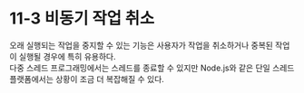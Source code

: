 # 11-3 비동기 작업 취소

오래 실행되는 작업을 중지할 수 있는 기능은 사용자가 작업을 취소하거나 중복된 작업이 실행될 경우에 특히 유용하다.  
다중 스레드 프로그래밍에서는 스레드를 종료할 수 있지만 Node.js와 같은 단일 스레드 플랫폼에서는 상황이 조금 더 복잡해질 수 있다.
